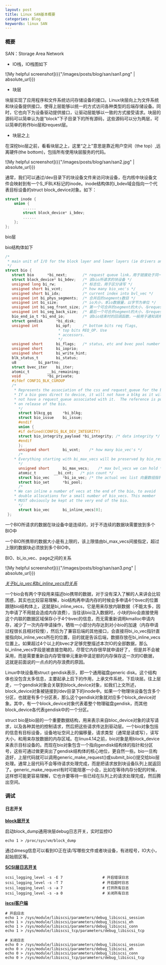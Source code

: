 ```yaml
---
layout: post
title: Linux SAN基本概要
categories: Blog
keywords: linux SAN 
---
```


### 概要

SAN：Storage Area Network

- IO栈，IO栈图如下

![My helpful screenshot]({{"/images/posts/blog/san/san1.png" | absolute_url}}) 

- 块层

块层实现了应用程序和文件系统访问存储设备的接口。Linux块层向上为文件系统和块设备提供接口，使得上层能够以统一的方式访问各种类型的后端存储设备。同时，它也向下为设备驱动提供接口，让驱动层能够以一致的方式接受请求。块层的源码可以简单认为是"block"下子目录下的所有源码，这些源码可以分为两层，可以简单的称作bio层和request层。

- 块层之上

在深挖bio层之前，看看块层之上，这里“之上”意思是靠近用户空间（the top）,远离硬件(the bottom)，包括所有使用块层服务的代码。

![My helpful screenshot]({{"/images/posts/blog/san/san2.jpg" | absolute_url}}) 

通常，我们可以通过/dev目录下的块设备文件来访问块设备，在内核中块设备文件会映射到有一个S_IFBLK标记的inode。inode结构体的i_bdev域会指向一个代表目标设备的struct block_device对象。如下：

```c
struct inode {
    union {
        ......
        struct block_device* i_bdev;
        ......
    };
};
```

bio层

bio结构体如下

```c
/*
 * main unit of I/O for the block layer and lower layers (ie drivers and stacking drivers)
 */
struct bio {
   struct bio      *bi_next;       /* request queue link，用于链接处于同一request的bio */
   struct block_device* bi_bdev;   /* 该bio所请求的块设备 */
   unsigned long bi_rw;            /* 标志位，用于区分读写 */
   unsigned short bi_vcnt;         /* how many bio_vec's */
   unsigned short bi_idx;          /* current index into bvl_vec */
   unsigned int bi_phys_segments;  /* 合并后的segments数目 */
   unsigned int bi_size;           /* io大小，本io数据量，以字节为单位 */
   unsigned int bi_seg_front_size; /* 第一个可合并的segment的大小，与request合并相关 */
   unsigned int bi_seg_back_size;  /* 最后一个可合并segment的大小，与request合并相关*/
   bio_end_io_t *bi_end_io;        /* 该bio结束时的回调函数，一般用于通知调用者该bio的完成情况*/
   struct gendisk      *bi_disk;
   unsigned int        bi_opf;     /* bottom bits req flags,
                        * top bits REQ_OP. Use
                        * accessors.
                        */
   unsigned short      bi_flags;   /* status, etc and bvec pool number */
   unsigned short      bi_ioprio;
   unsigned short      bi_write_hint;
   blk_status_t        bi_status;
   u8          bi_partno;
   struct bvec_iter    bi_iter;
   atomic_t        __bi_remaining;
   void            *bi_private;
   #ifdef CONFIG_BLK_CGROUP
   /*
    * Represents the association of the css and request_queue for the bio.
    * If a bio goes direct to device, it will not have a blkg as it will
    * not have a request_queue associated with it.  The reference is put
    * on release of the bio.
      */
      struct blkcg_gq     *bi_blkg;
      struct bio_issue    bi_issue;
      #endif
      union {
      #if defined(CONFIG_BLK_DEV_INTEGRITY)
      struct bio_integrity_payload *bi_integrity; /* data integrity */
      #endif
      };
      unsigned short      bi_vcnt;    /* how many bio_vec's */
      /*
    * Everything starting with bi_max_vecs will be preserved by bio_reset()
      */
      unsigned short      bi_max_vecs;    /* max bvl_vecs we can hold */
      atomic_t        __bi_cnt;   /* pin count */
      struct bio_vec      *bi_io_vec; /* the actual vec list 向量数组指针 */
      struct bio_set      *bi_pool;
      /*
    * We can inline a number of vecs at the end of the bio, to avoid
    * double allocations for a small number of bio_vecs. This member
    * MUST obviously be kept at the very end of the bio.
      */
      struct bio_vec      bi_inline_vecs[0];
 };
```


一个BIO所请求的数据在块设备中是连续的，对于不连续的数据块需要放到多个BIO中

一个BIO所携带的数据大小是有上限的，该上限值由bi_max_vecs间接指定，超过上限的数据块必须放到多个BIO中。

BIO、bi_io_vec、page之间的关系

![My helpful screenshot]({{"/images/posts/blog/san/san3.png" | absolute_url}}) 

<u>*关于bi_io_vec和bi_inline_vecs的关系*</u>

一个bio会有两个字段用来描述bio携带的数据，对于没有深入了解的人来讲会比较困惑，其实也比较容易理解，bio结构再申请内存的时候会多申请4个bvec的位置跟随bio结构体上，这就是bi_inline_vecs，它是用来存放内联数据（不能太多，因为申请了不用就会造成内存浪费），当往该bio注入数据时，小块的bio会直接使用这个内联的数据区域保存小于4个bvec的信息，而无需重新调用kmalloc申请内存，减少了一次内存申请操作，牺牲一小部分内存达到对小bio的加速（内存申请过程很长且相对较慢），然后为了兼容后端的其他接口，会直接将bi_io_vec指针直接指向bi_inline_vecs所在的位置，目的就是告诉后端，数据存放在bi_inline_vecs位置上。如果超过4个以上的bvec才足够完整描述本次IO的全部数据，那么bi_inline_vecs字段是被直接忽略的，尽管它内存很早就申请好了， 但是并不会被采用，而是需要重新自内存管理单元重新申请足额的内存保存这一次的IO数据，这就是前面说的一点点的内存浪费的原因。

Linux中块设备用struct gendisk表示，即一个通用磁盘generic disk。这个结构体也没包含太多信息，主要起承上启下的作用，上承文件系统，下启块层。往上层走，一个gendisk对象会关联到block_device对象，如我们上文所述，block_device对象被链接到/dev目录下的inode中。如果一个物理块设备包含多个分区，也就是有多个分区表，那么这个gendisk对象就对应多个block_device对象。其中，有一个block_device对象代表着整个物理磁盘gendisk，而其他block_device各代表gendisk中的一个分区。

struct bio是bio层的一个重要数据结构，用来表示来自bloc_device对象的读写请求，以及各种其他的控制请求，然后把这些请求传达到驱动层。一个bio对象包括的信息有目标设备，设备地址空间上的偏移量，请求类型（通常是读或写），读写大小，和用来存放数据的内存区域。在linux4.14之前，bio对象是用block_device来表示目标设备的。而现在bio对象包含一个指向gendisk结构体的指针和分区号，这些可通过做更突出了gendisk结构体的核心地位，更自然一些。bio一旦构造好，上层代码就可以调用generic_make_request()或submit_bio()提交给bio层处理。通常上层代码不会等待请求处理完成，而是把请求放到块设备队列上就返回了。generic_make_request有时可能阻塞一小会，比如在等待内存分配的时候，这样想可能更容易理解，它也许要等待一些已经在队列上的请求处理完成，然后腾出空间。

### 调试

#### 日志开关

**<u>block层开关</u>**

启动block_dump通用块层debug日志开关，实时监控IO

```shell
echo 1 > /proc/sys/vm/block_dump
```

通过dmesg信息可以看到IO正在读/写哪些文件或者块设备，有进程号，IO大小，起始扇区等。

**<u>SCSI层日志开关</u>**

```shell
scsi_logging_level -s -E 7					# 开启错误日志
scsi_logging_level -s -T 7					# 开启超时日志
scsi_logging_level -s -a 7					# 打开所有日志
scsi_logging_level -s -a 0					# 关闭所有日志
```

**<u>iscsi客户端</u>**

```shell
# 开启日志
echo 1 > /sys/module/libiscsi/parameters/debug_libiscsi_session
echo 1 > /sys/module/libiscsi/parameters/debug_libiscsi_eh
echo 1 > /sys/module/libiscsi/parameters/debug_libiscsi_conn
echo 1 > /sys/module/libiscsi_tcp/parameters/debug_libiscsi_tcp

# 关闭日志
echo 0 > /sys/module/libiscsi/parameters/debug_libiscsi_session
echo 0 > /sys/module/libiscsi/parameters/debug_libiscsi_eh
echo 0 > /sys/module/libiscsi/parameters/debug_libiscsi_conn
echo 0 > /sys/module/libiscsi_tcp/parameters/debug_libiscsi_tcp
```

